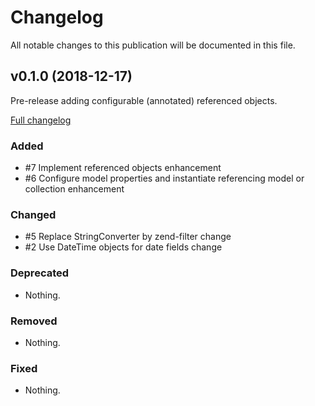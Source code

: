 # Changelog

All notable changes to this publication will be documented in this file.

## v0.1.0 (2018-12-17)

Pre-release adding configurable (annotated) referenced objects.

[Full changelog](https://github.com/arueckauer/harvest-api/compare/0.0.2...0.1.0)

### Added

- #7 Implement referenced objects enhancement
- #6 Configure model properties and instantiate referencing model or collection enhancement

### Changed

- #5 Replace StringConverter by zend-filter change
- #2 Use DateTime objects for date fields change

### Deprecated

- Nothing.

### Removed

- Nothing.

### Fixed

- Nothing.
